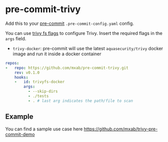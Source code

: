 # pre-commit-trivy

Add this to your [pre-commit](https://pre-commit.com/) `.pre-commit-config.yaml` config.

You can use [trivy fs flags](https://aquasecurity.github.io/trivy/v0.34/docs/vulnerability/scanning/filesystem/) to configure Trivy.
Insert the required flags in the `args` field.

- `trivy-docker`: pre-commit will use the latest `aquasecurity/trivy` docker image and run it inside a docker container

```yaml
repos:
-   repo: https://github.com/mxab/pre-commit-trivy.git
    rev: v0.1.0
    hooks:
    -   id: trivyfs-docker
        args:
          - --skip-dirs
          - ./tests
          - . # last arg indicates the path/file to scan
```

## Example

You can find a sample use case here https://github.com/mxab/trivy-pre-commit-demo